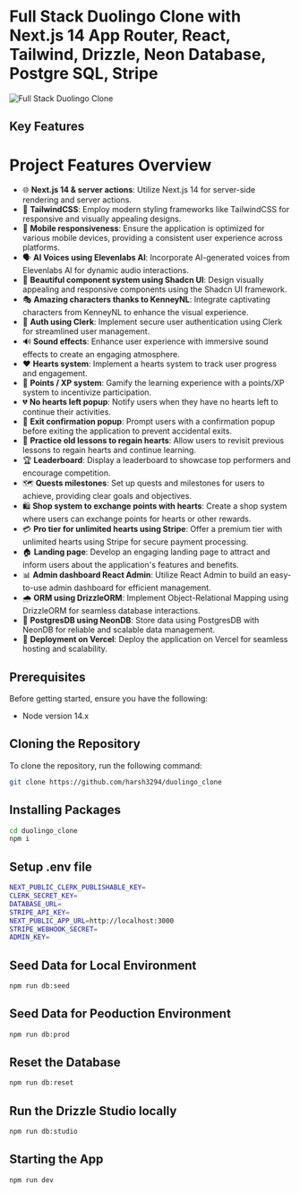 # Full Stack Duolingo Clone with Next.js 14 App Router, React, Tailwind, Drizzle, Neon Database, Postgre SQL, Stripe

![Full Stack Duolingo Clone](https://harsh3294.github.io/StaticData/Duolingo/Images/thumbnail.png)

## Key Features

# Project Features Overview

- 🌐 **Next.js 14 & server actions**: Utilize Next.js 14 for server-side rendering and server actions.
- 💅 **TailwindCSS**: Employ modern styling frameworks like TailwindCSS for responsive and visually appealing designs.
- 📱 **Mobile responsiveness**: Ensure the application is optimized for various mobile devices, providing a consistent user experience across platforms.
- 🗣 **AI Voices using Elevenlabs AI**: Incorporate AI-generated voices from Elevenlabs AI for dynamic audio interactions.
- 🎨 **Beautiful component system using Shadcn UI**: Design visually appealing and responsive components using the Shadcn UI framework.
- 🎭 **Amazing characters thanks to KenneyNL**: Integrate captivating characters from KenneyNL to enhance the visual experience.
- 🔐 **Auth using Clerk**: Implement secure user authentication using Clerk for streamlined user management.
- 🔊 **Sound effects**: Enhance user experience with immersive sound effects to create an engaging atmosphere.
- ❤️ **Hearts system**: Implement a hearts system to track user progress and engagement.
- 🌟 **Points / XP system**: Gamify the learning experience with a points/XP system to incentivize participation.
- 💔 **No hearts left popup**: Notify users when they have no hearts left to continue their activities.
- 🚪 **Exit confirmation popup**: Prompt users with a confirmation popup before exiting the application to prevent accidental exits.
- 🔄 **Practice old lessons to regain hearts**: Allow users to revisit previous lessons to regain hearts and continue learning.
- 🏆 **Leaderboard**: Display a leaderboard to showcase top performers and encourage competition.
- 🗺 **Quests milestones**: Set up quests and milestones for users to achieve, providing clear goals and objectives.
- 🛍 **Shop system to exchange points with hearts**: Create a shop system where users can exchange points for hearts or other rewards.
- 💳 **Pro tier for unlimited hearts using Stripe**: Offer a premium tier with unlimited hearts using Stripe for secure payment processing.
- 🏠 **Landing page**: Develop an engaging landing page to attract and inform users about the application's features and benefits.
- 📊 **Admin dashboard React Admin**: Utilize React Admin to build an easy-to-use admin dashboard for efficient management.
- 🌧 **ORM using DrizzleORM**: Implement Object-Relational Mapping using DrizzleORM for seamless database interactions.
- 💾 **PostgresDB using NeonDB**: Store data using PostgresDB with NeonDB for reliable and scalable data management.
- 🚀 **Deployment on Vercel**: Deploy the application on Vercel for seamless hosting and scalability.




## Prerequisites

Before getting started, ensure you have the following:

- Node version 14.x
  
## Cloning the Repository

To clone the repository, run the following command:

```bash
git clone https://github.com/harsh3294/duolingo_clone
```
## Installing Packages

```bash
cd duolingo_clone
npm i
```

## Setup .env file

```bash
NEXT_PUBLIC_CLERK_PUBLISHABLE_KEY=
CLERK_SECRET_KEY=
DATABASE_URL=
STRIPE_API_KEY=
NEXT_PUBLIC_APP_URL=http://localhost:3000
STRIPE_WEBHOOK_SECRET=
ADMIN_KEY=
```

## Seed Data for Local Environment

```bash
npm run db:seed
```

## Seed Data for Peoduction Environment

```bash
npm run db:prod
```
## Reset the Database

```bash 
npm run db:reset
```


## Run the Drizzle Studio locally

```bash 
npm run db:studio
```

## Starting the App

```bash 
npm run dev
```
